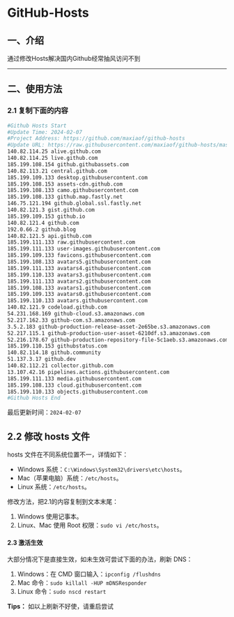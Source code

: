 # GitHub-Hosts

## 一、介绍
通过修改Hosts解决国内Github经常抽风访问不到

---

## 二、使用方法

### 2.1 复制下面的内容
```bash
#Github Hosts Start
#Update Time: 2024-02-07
#Project Address: https://github.com/maxiaof/github-hosts
#Update URL: https://raw.githubusercontent.com/maxiaof/github-hosts/master/hosts
140.82.114.25 alive.github.com
140.82.114.25 live.github.com
185.199.108.154 github.githubassets.com
140.82.113.21 central.github.com
185.199.109.133 desktop.githubusercontent.com
185.199.108.153 assets-cdn.github.com
185.199.108.133 camo.githubusercontent.com
185.199.108.133 github.map.fastly.net
146.75.121.194 github.global.ssl.fastly.net
140.82.121.3 gist.github.com
185.199.109.153 github.io
140.82.121.4 github.com
192.0.66.2 github.blog
140.82.121.5 api.github.com
185.199.111.133 raw.githubusercontent.com
185.199.111.133 user-images.githubusercontent.com
185.199.109.133 favicons.githubusercontent.com
185.199.108.133 avatars5.githubusercontent.com
185.199.111.133 avatars4.githubusercontent.com
185.199.110.133 avatars3.githubusercontent.com
185.199.111.133 avatars2.githubusercontent.com
185.199.108.133 avatars1.githubusercontent.com
185.199.109.133 avatars0.githubusercontent.com
185.199.110.133 avatars.githubusercontent.com
140.82.121.9 codeload.github.com
54.231.168.169 github-cloud.s3.amazonaws.com
52.217.162.33 github-com.s3.amazonaws.com
3.5.2.183 github-production-release-asset-2e65be.s3.amazonaws.com
52.217.115.1 github-production-user-asset-6210df.s3.amazonaws.com
52.216.178.67 github-production-repository-file-5c1aeb.s3.amazonaws.com
185.199.110.153 githubstatus.com
140.82.114.18 github.community
51.137.3.17 github.dev
140.82.112.21 collector.github.com
13.107.42.16 pipelines.actions.githubusercontent.com
185.199.111.133 media.githubusercontent.com
185.199.108.133 cloud.githubusercontent.com
185.199.110.133 objects.githubusercontent.com
#Github Hosts End

```
最后更新时间：`2024-02-07`

## 2.2 修改 hosts 文件
hosts 文件在不同系统位置不一，详情如下：
- Windows 系统：`C:\Windows\System32\drivers\etc\hosts`。
- Mac（苹果电脑）系统：`/etc/hosts`。
- Linux 系统：`/etc/hosts`。

修改方法，把2.1的内容复制到文本末尾：

1. Windows 使用记事本。
2. Linux、Mac 使用 Root 权限：`sudo vi /etc/hosts`。

#### 2.3 激活生效
大部分情况下是直接生效，如未生效可尝试下面的办法，刷新 DNS：

1. Windows：在 CMD 窗口输入：`ipconfig /flushdns`
2. Mac 命令：`sudo killall -HUP mDNSResponder`
3. Linux 命令：`sudo nscd restart`

**Tips：** 如以上刷新不好使，请重启尝试
